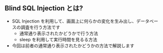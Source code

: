 ## Blind SQL Injection とは?
* SQL Injection を利用して、画面上に何らかの変化を生み出し、データベースの調査を行う方法です
  - 通常通り表示されたかどうかで行う方法
  - sleep を利用して実行時間を見るる方法
* 今回は前者の通常通り表示されたかどうかの方法で解説します
